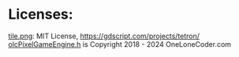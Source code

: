

# Licenses:
[tile.png](https://github.com/andrew-wilkes/tetrix/blob/10602a8b885dc59636fb63c791e6df6da2aaae4e/tile.png): MIT License, https://gdscript.com/projects/tetron/
[olcPixelGameEngine.h](https://github.com/OneLoneCoder/olcPixelGameEngine) is Copyright 2018 - 2024 OneLoneCoder.com